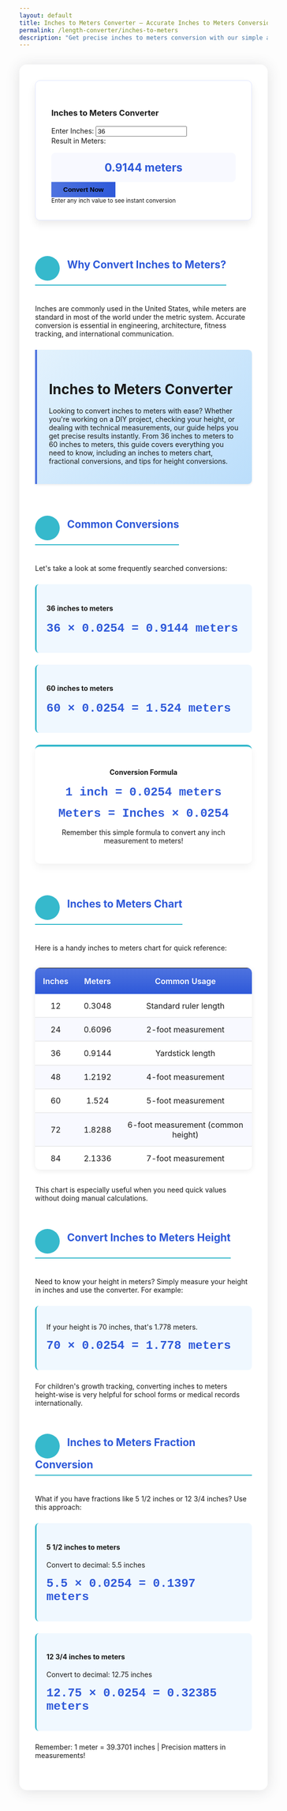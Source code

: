 ```yaml
---
layout: default
title: Inches to Meters Converter – Accurate Inches to Meters Conversion
permalink: /length-converter/inches-to-meters
description: "Get precise inches to meters conversion with our simple and fast tool. Great for projects requiring metric measurements."
---
```


 <style>
       :root{--primary:#4e73df;--secondary:#2e59d9;--accent:#36b9cc;--light:#f8f9fc;--dark:#5a5c69}.article-container{max-width:900px;margin:2rem auto;background:#fff;border-radius:15px;box-shadow:0 .15rem 1.75rem 0 rgba(58,59,69,.15);overflow:hidden}.article-header{background:linear-gradient(135deg,var(--primary) 0,var(--secondary) 100%);color:#fff;padding:4rem 2rem 3rem;text-align:center;margin-bottom:2rem;position:relative;overflow:hidden}.formula,h2{font-weight:700;color:var(--secondary)}.lead{font-size:1.25rem;max-width:700px;margin:0 auto;opacity:.9}.article-content{padding:0 2rem 3rem}h2{margin-top:2.5rem;margin-bottom:1.5rem;padding-bottom:.5rem;border-bottom:2px solid var(--accent);display:inline-block}.highlight-box{background:linear-gradient(135deg,#e3f2fd 0,#bbdefb 100%);border-left:4px solid var(--primary);padding:1.5rem;border-radius:0 8px 8px 0;margin:1.5rem 0;box-shadow:0 .125rem .25rem rgba(0,0,0,.075)}.conversion-table{width:100%;border-collapse:separate;border-spacing:0;margin:2rem 0;border-radius:10px;overflow:hidden;box-shadow:0 .15rem .75rem rgba(0,0,0,.08)}.conversion-table th{background:linear-gradient(to bottom,var(--primary),var(--secondary));color:#fff;font-weight:600;padding:1rem;text-align:center}.conversion-table td{padding:.85rem;text-align:center;border-bottom:1px solid #e0e0e0}.conversion-table tr:nth-child(2n){background-color:#f8f9ff}.conversion-table tr:last-child td{border-bottom:none}.formula-card{background:#fff;border-radius:10px;padding:1.5rem;margin:1.5rem 0;box-shadow:0 .5rem 1rem rgba(0,0,0,.05);border-top:4px solid var(--accent);text-align:center}.formula{font-size:1.5rem;font-family:'Courier New',monospace;margin:1rem 0}.icon-circle{display:inline-flex;align-items:center;justify-content:center;width:50px;height:50px;background:var(--accent);color:#fff;border-radius:50%;margin-right:15px;font-size:1.2rem}.example-box{background:#f0f8ff;padding:1.25rem;border-radius:8px;margin:1.5rem 0;border-left:3px solid var(--accent)}.converter-tool{background:#fff;padding:2rem;border-radius:10px;box-shadow:0 .5rem 1rem rgba(0,0,0,.08);margin:2rem 0;border:1px solid #e0e6ff}.btn-convert{background:linear-gradient(to right,var(--primary),var(--secondary));border:none;padding:.5rem 1.5rem;font-weight:600;transition:.3s}.btn-convert:hover{transform:translateY(-2px);box-shadow:0 4px 8px rgba(78,115,223,.4)}.result-box{font-size:1.4rem;font-weight:700;color:var(--secondary);text-align:center;padding:1rem;margin-top:1rem;border-radius:8px;background:#f8f9ff}
    </style>
<div class="article-container">
        <div class="article-content">
            <div class="converter-tool">
                <h3 class="text-center mb-4"><i class="fas fa-calculator me-2"></i>Inches to Meters Converter</h3>
                <div class="row g-3">
                    <div class="col-md-6">
                        <label class="form-label">Enter Inches:</label>
                        <input type="number" id="inchesInput" class="form-control" placeholder="Enter measurement in inches" value="36">
                    </div>
                    <div class="col-md-6">
                        <label class="form-label">Result in Meters:</label>
                        <div class="result-box" id="resultOutput">0.9144 meters</div>
                    </div>
                </div>
                <div class="d-grid mt-3">
                    <button class="btn btn-convert" id="convertBtn">Convert Now</button>
                </div>
                <div class="mt-3 text-center">
                    <small class="text-muted">Enter any inch value to see instant conversion</small>
                </div>
            </div>
 <h2><span class="icon-circle"><i class="fas fa-exchange-alt"></i></span>Why Convert Inches to Meters?</h2>
 <p>Inches are commonly used in the United States, while meters are standard in most of the world under the metric system. Accurate conversion is essential in engineering, architecture, fitness tracking, and international communication.</p>
<div class="highlight-box">
                <h1>Inches to Meters Converter</h1>
                <p>Looking to convert inches to meters with ease? Whether you're working on a DIY project, checking your height, or dealing with technical measurements, our guide helps you get precise results instantly. From 36 inches to meters to 60 inches to meters, this guide covers everything you need to know, including an inches to meters chart, fractional conversions, and tips for height conversions.</p>
            </div>
<h2><span class="icon-circle"><i class="fas fa-check-circle"></i></span>Common Conversions</h2>
            <p>Let's take a look at some frequently searched conversions:</p>
<div class="row">
                <div class="col-md-6">
                    <div class="example-box">
                        <h4>36 inches to meters</h4>
                        <p class="formula">36 × 0.0254 = 0.9144 meters</p>
                    </div>
                </div>
                <div class="col-md-6">
                    <div class="example-box">
                        <h4>60 inches to meters</h4>
                        <p class="formula">60 × 0.0254 = 1.524 meters</p>
                    </div>
                </div>
            </div>
 <div class="formula-card">
                <h4>Conversion Formula</h4>
                <p class="formula">1 inch = 0.0254 meters</p>
                <p class="formula">Meters = Inches × 0.0254</p>
                <p>Remember this simple formula to convert any inch measurement to meters!</p>
            </div>
            <h2><span class="icon-circle"><i class="fas fa-table"></i></span>Inches to Meters Chart</h2>
            <p>Here is a handy inches to meters chart for quick reference:</p>
 <div class="table-responsive">
                <table class="conversion-table">
                    <thead>
                        <tr>
                            <th>Inches</th>
                            <th>Meters</th>
                            <th>Common Usage</th>
                        </tr>
                    </thead>
                    <tbody>
                        <tr>
                            <td>12</td>
                            <td>0.3048</td>
                            <td>Standard ruler length</td>
                        </tr>
                        <tr>
                            <td>24</td>
                            <td>0.6096</td>
                            <td>2-foot measurement</td>
                        </tr>
                        <tr>
                            <td>36</td>
                            <td>0.9144</td>
                            <td>Yardstick length</td>
                        </tr>
                        <tr>
                            <td>48</td>
                            <td>1.2192</td>
                            <td>4-foot measurement</td>
                        </tr>
                        <tr>
                            <td>60</td>
                            <td>1.524</td>
                            <td>5-foot measurement</td>
                        </tr>
                        <tr>
                            <td>72</td>
                            <td>1.8288</td>
                            <td>6-foot measurement (common height)</td>
                        </tr>
                        <tr>
                            <td>84</td>
                            <td>2.1336</td>
                            <td>7-foot measurement</td>
                        </tr>
                    </tbody>
                </table>
            </div>
<p class="mt-3">This chart is especially useful when you need quick values without doing manual calculations.</p>
 <h2><span class="icon-circle"><i class="fas fa-ruler-vertical"></i></span>Convert Inches to Meters Height</h2>
<p>Need to know your height in meters? Simply measure your height in inches and use the converter. For example:</p>
 <div class="example-box">
                <p>If your height is 70 inches, that's 1.778 meters.</p>
                <p class="formula">70 × 0.0254 = 1.778 meters</p>
            </div>
 <p>For children's growth tracking, converting inches to meters height-wise is very helpful for school forms or medical records internationally.</p>
<h2><span class="icon-circle"><i class="fas fa-divide"></i></span>Inches to Meters Fraction Conversion</h2>
            <p>What if you have fractions like 5 1/2 inches or 12 3/4 inches? Use this approach:</p>
<div class="row">
                <div class="col-md-6">
                    <div class="example-box">
                        <h4>5 1/2 inches to meters</h4>
                        <p>Convert to decimal: 5.5 inches</p>
                        <p class="formula">5.5 × 0.0254 = 0.1397 meters</p>
                    </div>
                </div>
                <div class="col-md-6">
                    <div class="example-box">
                        <h4>12 3/4 inches to meters</h4>
                        <p>Convert to decimal: 12.75 inches</p>
                        <p class="formula">12.75 × 0.0254 = 0.32385 meters</p>
                    </div>
                </div>
            </div>
 <div><p><i class="fas fa-info-circle me-2"></i>Remember: 1 meter = 39.3701 inches | Precision matters in measurements!</p>
            </div>
        </div>
    </div>
    
<script>
        document.addEventListener('DOMContentLoaded', function() {
            const convertBtn = document.getElementById('convertBtn');
            const inchesInput = document.getElementById('inchesInput');
            const resultOutput = document.getElementById('resultOutput');
            
            function convertInchesToMeters() {
                const inches = parseFloat(inchesInput.value);
                if (!isNaN(inches)) {
                    const meters = inches * 0.0254;
                    resultOutput.textContent = meters.toFixed(4) + ' meters';
                } else {
                    resultOutput.textContent = 'Please enter a valid number';
                }
            }
            
            convertBtn.addEventListener('click', convertInchesToMeters);
            inchesInput.addEventListener('input', convertInchesToMeters);
            
            // Initialize conversion
            convertInchesToMeters();
        });
</script>

